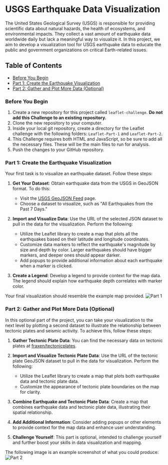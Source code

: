 # USGS Earthquake Data Visualization

The United States Geological Survey (USGS) is responsible for providing scientific data about natural hazards, the health of ecosystems, and environmental impacts. They collect a vast amount of earthquake data worldwide daily but lack a meaningful way to visualize it. In this project, we aim to develop a visualization tool for USGS earthquake data to educate the public and government organizations on critical Earth-related issues.

## Table of Contents
- [Before You Begin](#before-you-begin)
- [Part 1: Create the Earthquake Visualization](#part-1-create-the-earthquake-visualization)
- [Part 2: Gather and Plot More Data (Optional)](#part-2-gather-and-plot-more-data-optional)

### Before You Begin <a name="before-you-begin"></a>
1. Create a new repository for this project called `leaflet-challenge`. **Do not add this Challenge to an existing repository.**
2. Clone the new repository to your computer.
3. Inside your local git repository, create a directory for the Leaflet challenge with the following folders: `Leaflet-Part-1` and `Leaflet-Part-2`.
4. This Challenge requires both HTML and JavaScript, so be sure to add all the necessary files. These will be the main files to run for analysis.
5. Push the changes to your GitHub repository.

### Part 1: Create the Earthquake Visualization <a name="part-1-create-the-earthquake-visualization"></a>
Your first task is to visualize an earthquake dataset. Follow these steps:

1. **Get Your Dataset**: Obtain earthquake data from the USGS in GeoJSON format. To do this:
   - Visit the [USGS GeoJSON Feed](https://earthquake.usgs.gov/earthquakes/feed/v1.0/geojson.php) page.
   - Choose a dataset to visualize, such as "All Earthquakes from the Past 7 Days."

2. **Import and Visualize Data**: Use the URL of the selected JSON dataset to pull in the data for the visualization. Perform the following:
   - Utilize the Leaflet library to create a map that plots all the earthquakes based on their latitude and longitude coordinates.
   - Customize data markers to reflect the earthquake's magnitude by size and depth by color. Larger earthquakes should have bigger markers, and deeper ones should appear darker.
   - Add popups to provide additional information about each earthquake when a marker is clicked.

3. **Create a Legend**: Develop a legend to provide context for the map data. The legend should explain how earthquake depth correlates with marker color.

Your final visualization should resemble the example map provided.
![Part 1](https://github.com/afadilla13/leaflet-challenge/assets/128363337/183aaff8-367e-44bf-b64a-d210f14e5134)

### Part 2: Gather and Plot More Data (Optional)

In this optional part of the project, you can take your visualization to the next level by plotting a second dataset to illustrate the relationship between tectonic plates and seismic activity. To achieve this, follow these steps:

1. **Gather Tectonic Plate Data**: You can find the necessary data on tectonic plates at [fraxen/tectonicplates](https://github.com/fraxen/tectonicplates).

2. **Import and Visualize Tectonic Plate Data**: Use the URL of the tectonic plate GeoJSON dataset to pull in the data for visualization. Perform the following:

   - Utilize the Leaflet library to create a map that plots both earthquake data and tectonic plate data.
   - Customize the appearance of tectonic plate boundaries on the map for clarity.

3. **Combine Earthquake and Tectonic Plate Data**: Create a map that combines earthquake data and tectonic plate data, illustrating their spatial relationship.

4. **Add Additional Information**: Consider adding popups or other elements to provide context for the map data and enhance user understanding.

5. **Challenge Yourself**: This part is optional, intended to challenge yourself and further boost your skills in data visualization and mapping.

The following image is an example screenshot of what you could produce:
![Part 2](https://github.com/afadilla13/leaflet-challenge/assets/128363337/57937264-5d16-4be8-9899-cd561a9312e9)
